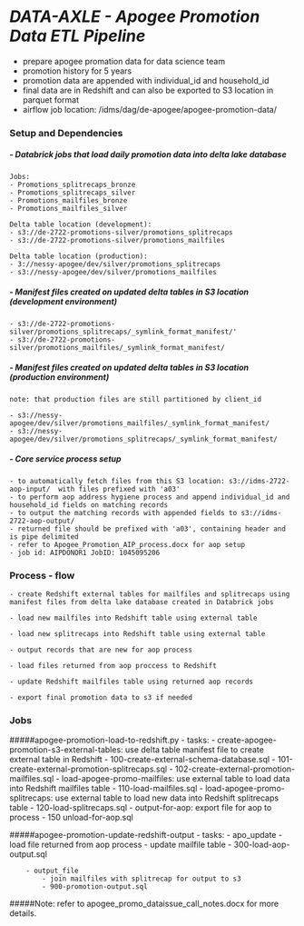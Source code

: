 # *DATA-AXLE - Apogee Promotion Data ETL Pipeline*

- prepare apogee promation data for data science team
- promotion history for 5 years
- promotion data are appended with individual_id and household_id
- final data are in Redshift and can also be exported to S3 location in parquet format
- airflow job location: /idms/dag/de-apogee/apogee-promotion-data/

### Setup and Dependencies
##### - Databrick jobs that load daily promotion data into delta lake database
    Jobs:
    - Promotions_splitrecaps_bronze
    - Promotions_splitrecaps_silver
    - Promotions_mailfiles_bronze
    - Promotions_mailfiles_silver
    
    Delta table location (development):
    - s3://de-2722-promotions-silver/promotions_splitrecaps
    - s3://de-2722-promotions-silver/promotions_mailfiles
    
    Delta table location (production):
    - 3://nessy-apogee/dev/silver/promotions_splitrecaps
    - s3://nessy-apogee/dev/silver/promotions_mailfiles

##### - Manifest files created on updated delta tables in S3 location (development environment)
    - s3://de-2722-promotions-silver/promotions_splitrecaps/_symlink_format_manifest/'
    - s3://de-2722-promotions-silver/promotions_mailfiles/_symlink_format_manifest/
    
##### - Manifest files created on updated delta tables in S3 location (production environment)    
    note: that production files are still partitioned by client_id
		
	- s3://nessy-apogee/dev/silver/promotions_mailfiles/_symlink_format_manifest/
	- s3://nessy-apogee/dev/silver/promotions_splitrecaps/_symlink_format_manifest/

##### - Core service process setup 
    
    - to automatically fetch files from this S3 location: s3://idms-2722-aop-input/  with files prefixed with 'a03'
    - to perform aop address hygiene process and append individual_id and household_id fields on matching records
    - to output the matching records with appended fields to s3://idms-2722-aop-output/ 
    - returned file should be prefixed with 'a03', containing header and is pipe delimited
    - refer to Apogee_Promotion_AIP_process.docx for aop setup
    - job id: AIPDONOR1 JobID: 1045095206
    
### Process - flow
    - create Redshift external tables for mailfiles and splitrecaps using manifest files from delta lake database created in Databrick jobs
  
    - load new mailfiles into Redshift table using external table

    - load new splitrecaps into Redshift table using external table

    - output records that are new for aop process

    - load files returned from aop proccess to Redshift

    - update Redshift mailfiles table using returned aop records

    - export final promotion data to s3 if needed

### Jobs

#####apogee-promotion-load-to-redshift.py
    - tasks:
        - create-apogee-promotion-s3-external-tables: use delta table manifest file to create external table in Redshift
            - 100-create-external-schema-database.sql
            - 101-create-external-promotion-splitrecaps.sql
            - 102-create-external-promotion-mailfiles.sql
        - load-apogee-promo-mailfiles: use external table to load data into Redshift mailfiles table
            - 110-load-mailfiles.sql
        - load-apogee-promo-splitrecaps: use external table to load new data into Redshift splitrecaps table
            - 120-load-splitrecaps.sql
        - output-for-aop: export file for aop to process
            - 150 unload-for-aop.sql

#####apogee-promotion-update-redshift-output
    - tasks:
        - apo_update
            - load file returned from aop process
            - update mailfile table 
            - 300-load-aop-output.sql
            
        - output_file
            - join mailfiles with splitrecap for output to s3
            - 900-promotion-output.sql

#####Note: refer to apogee_promo_dataissue_call_notes.docx for more details.  